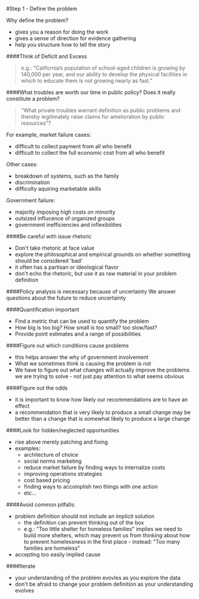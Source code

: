 #Step 1 - Define the problem

Why define the problem?
 - gives you a reason for doing the work
 - gives a sense of direction for evidence gathering
 - help you structure how to tell the story

####Think of Deficit and Excess
> e.g.: “California’s population of school-aged children is
> growing by 140,000 per year, and our ability to develop the
> physical facilities in which to educate them is not growing
> nearly as fast.”

####What troubles are worth our time in public policy?
Does it really constitute a problem?

> "What private troubles warrant definition as public problems
> and thereby legitimately raise claims for amelioration by
> public resources"?

For example, market failure cases:
 - difficult to collect payment from all who benefit 
 - difficult to collect the full economic cost from all who benefit 

Other cases:
 - breakdown of systems, such as the family
 - discrimination
 - difficulty aquiring marketable skills

Government failure:
 - majority imposing high costs on minority
 - outsized influcence of organized groups
 - government inefficiencies and inflexibilities

####Be careful with issue rhetoric
 - Don't take rhetoric at face value
 - explore the philosophical and empirical grounds on whether something
   should be considered 'bad'
 - it often has a partisan or ideological flavor
 - don't echo the rhetoric, but use it as raw material in your problem definition

####Policy analysis is necessary because of uncertainty
We answer questions about the future to reduce uncertainty

####Quantification important
 - Find a metric that can be used to quantify the problem
 - How big is too big? How small is too small? too slow/fast?
 - Provide point estimates and a range of possibilities

####Figure out which conditions cause problems
 - this helps answer the why of government involvement
 - What we sometimes think is causing the problem is not
 - We have to figure out what changes will actually improve the problems
   we are trying to solve - not just pay attention to what seems obvious

####Figure out the odds
 - it is important to know how likely our recommendations are to have an effect
 - a recommendation that is very likely to produce a small change
   may be better than a change that is somewhat likely to produce a large change

####Look for hidden/neglected opportunities
 - rise above merely patching and fixing
 - examples:
   - architecture of choice
   - social norms marketing
   - reduce market failure by finding ways to internalize costs
   - improving operations strategies
   - cost based pricing
   - finding ways to accomplish two things with one action
   - etc...

####Avoid common pitfalls:
 - problem definition should not include an implicit solution
    - the definition can prevent thinking out of the box
    - e.g.: "Too little shelter for homeless families" implies we need to build more
      shelters, which may prevent us from thinking about how to prevent homelessness
      in the first place - instead: "Too many families are homeless"
 - accepting too easily implied cause

####Iterate
 - your understanding of the problem evovles as you explore the data
 - don't be afraid to change your problem definition as your understanding evolves

